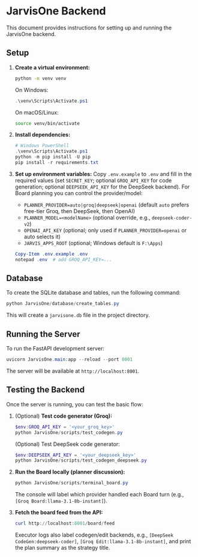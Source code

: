 # JarvisOne Backend

This document provides instructions for setting up and running the JarvisOne backend.

## Setup

1.  **Create a virtual environment:**
    ```bash
    python -m venv venv
    ```
    On Windows:
    ```powershell
    .\venv\Scripts\Activate.ps1
    ```
    On macOS/Linux:
    ```bash
    source venv/bin/activate
    ```

2.  **Install dependencies:**
    ```powershell
    # Windows PowerShell
    .\venv\Scripts\Activate.ps1
    python -m pip install -U pip
    pip install -r requirements.txt
    ```

3.  **Set up environment variables:**
    Copy `.env.example` to `.env` and fill in the required values (set `SECRET_KEY`; optional `GROQ_API_KEY` for code generation; optional `DEEPSEEK_API_KEY` for the DeepSeek backend). For Board planning you can control the provider/model:
    - `PLANNER_PROVIDER=auto|groq|deepseek|openai` (default `auto` prefers free-tier Groq, then DeepSeek, then OpenAI)
    - `PLANNER_MODEL=<modelName>` (optional override, e.g., `deepseek-coder-v2`)
    - `OPENAI_API_KEY` (optional; only used if `PLANNER_PROVIDER=openai` or auto selects it)
    - `JARVIS_APPS_ROOT` (optional; Windows default is `F:\Apps`)
    ```powershell
    Copy-Item .env.example .env
    notepad .env  # add GROQ_API_KEY=...
    ```

## Database

To create the SQLite database and tables, run the following command:
```powershell
python JarvisOne/database/create_tables.py
```
This will create a `jarvisone.db` file in the project directory.

## Running the Server

To run the FastAPI development server:
```powershell
uvicorn JarvisOne.main:app --reload --port 8001
```
The server will be available at `http://localhost:8001`.

## Testing the Backend

Once the server is running, you can test the basic flow:

1.  (Optional) **Test code generator (Groq):**
    ```powershell
    $env:GROQ_API_KEY = '<your_groq_key>'
    python JarvisOne/scripts/test_codegen.py
    ```

    (Optional) Test DeepSeek code generator:
    ```powershell
    $env:DEEPSEEK_API_KEY = '<your_deepseek_key>'
    python JarvisOne/scripts/test_codegen_deepseek.py
    ```

2.  **Run the Board locally (planner discussion):**
    ```powershell
    python JarvisOne/scripts/terminal_board.py
    ```
    The console will label which provider handled each Board turn (e.g., `[Groq Board:llama-3.1-8b-instant]`).

3.  **Fetch the board feed from the API:**
    ```powershell
    curl http://localhost:8001/board/feed
    ```
    Executor logs also label codegen/edit backends, e.g., `[DeepSeek CodeGen:deepseek-coder]`, `[Groq Edit:llama-3.1-8b-instant]`, and print the plan summary as the strategy title.
